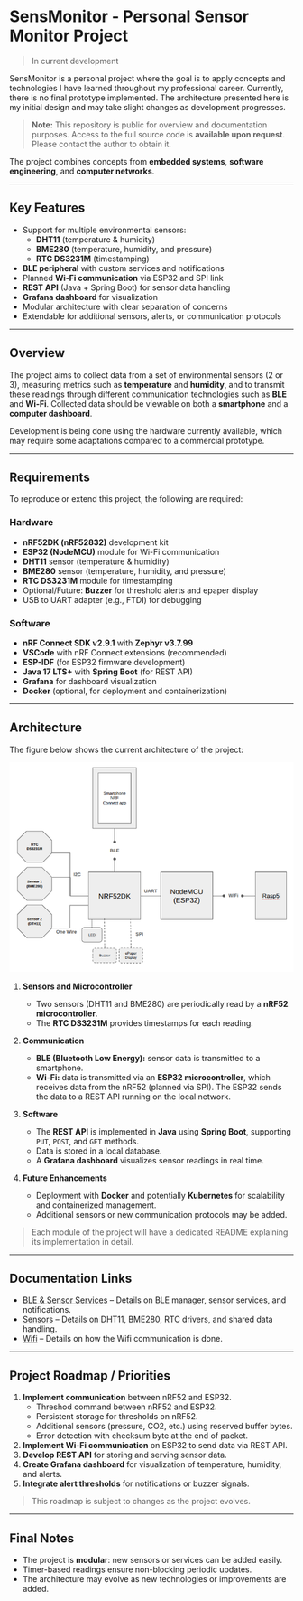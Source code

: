 # SensMonitor - Personal Sensor Monitor Project

> In current development

SensMonitor is a personal project where the goal is to apply concepts and technologies I have learned throughout my professional career. Currently, there is no final prototype implemented. The architecture presented here is my initial design and may take slight changes as development progresses.

> **Note:** This repository is public for overview and documentation purposes. Access to the full source code is **available upon request**. Please contact the author to obtain it.

The project combines concepts from **embedded systems**, **software engineering**, and **computer networks**.

---

## Key Features

- Support for multiple environmental sensors:
  - **DHT11** (temperature & humidity)  
  - **BME280** (temperature, humidity, and pressure)  
  - **RTC DS3231M** (timestamping)  
- **BLE peripheral** with custom services and notifications  
- Planned **Wi-Fi communication** via ESP32 and SPI link  
- **REST API** (Java + Spring Boot) for sensor data handling  
- **Grafana dashboard** for visualization  
- Modular architecture with clear separation of concerns  
- Extendable for additional sensors, alerts, or communication protocols  

---

## Overview

The project aims to collect data from a set of environmental sensors (2 or 3), measuring metrics such as **temperature** and **humidity**, and to transmit these readings through different communication technologies such as **BLE** and **Wi-Fi**. Collected data should be viewable on both a **smartphone** and a **computer dashboard**.

Development is being done using the hardware currently available, which may require some adaptations compared to a commercial prototype.

---

## Requirements

To reproduce or extend this project, the following are required:

### Hardware

- **nRF52DK (nRF52832)** development kit  
- **ESP32 (NodeMCU)** module for Wi-Fi communication  
- **DHT11** sensor (temperature & humidity)  
- **BME280** sensor (temperature, humidity, and pressure)  
- **RTC DS3231M** module for timestamping  
- Optional/Future: **Buzzer** for threshold alerts and epaper display
- USB to UART adapter (e.g., FTDI) for debugging

### Software

- **nRF Connect SDK v2.9.1** with **Zephyr v3.7.99**  
- **VSCode** with nRF Connect extensions (recommended)  
- **ESP-IDF** (for ESP32 firmware development)  
- **Java 17 LTS+** with **Spring Boot** (for REST API)  
- **Grafana** for dashboard visualization  
- **Docker** (optional, for deployment and containerization)  

---

## Architecture

The figure below shows the current architecture of the project:

![System Architecture](images/arquitecturageral2.png)

1. **Sensors and Microcontroller**
   - Two sensors (DHT11 and BME280) are periodically read by a **nRF52 microcontroller**.  
   - The **RTC DS3231M** provides timestamps for each reading.  

2. **Communication**
   - **BLE (Bluetooth Low Energy):** sensor data is transmitted to a smartphone.  
   - **Wi-Fi:** data is transmitted via an **ESP32 microcontroller**, which receives data from the nRF52 (planned via SPI). The ESP32 sends the data to a REST API running on the local network.  

3. **Software**
   - The **REST API** is implemented in **Java** using **Spring Boot**, supporting `PUT`, `POST`, and `GET` methods.  
   - Data is stored in a local database.  
   - A **Grafana dashboard** visualizes sensor readings in real time.  

4. **Future Enhancements**
   - Deployment with **Docker** and potentially **Kubernetes** for scalability and containerized management.  
   - Additional sensors or new communication protocols may be added.

> Each module of the project will have a dedicated README explaining its implementation in detail.

---

## Documentation Links

- [BLE & Sensor Services](README_ble.md) – Details on BLE manager, sensor services, and notifications.  
- [Sensors](README_sensors.md) – Details on DHT11, BME280, RTC drivers, and shared data handling.  
- [Wifi](README_wifi.md) – Details on how the Wifi communication is done.  

---

## Project Roadmap / Priorities

1. **Implement communication** between nRF52 and ESP32.
   * Threshod command between nRF52 and ESP32.
   * Persistent storage for thresholds on nRF52.
   * Additional sensors (pressure, CO2, etc.) using reserved buffer bytes.
   * Error detection with checksum byte at the end of packet.
2. **Implement Wi-Fi communication** on ESP32 to send data via REST API.  
3. **Develop REST API** for storing and serving sensor data.  
4. **Create Grafana dashboard** for visualization of temperature, humidity, and alerts.  
5. **Integrate alert thresholds** for notifications or buzzer signals.

> This roadmap is subject to changes as the project evolves.

---

## Final Notes

- The project is **modular**: new sensors or services can be added easily.  
- Timer-based readings ensure non-blocking periodic updates.  
- The architecture may evolve as new technologies or improvements are added.

